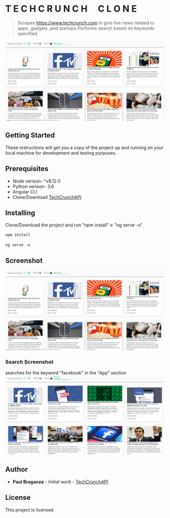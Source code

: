 # T E C H C R U N C H&nbsp;&nbsp;&nbsp;&nbsp;&nbsp;C L O N E

> Scrapes https://www.techcrunch.com to give live news related to apps ,gadgets ,and startups.Performs search based on keywords specified

![](main.png)

## Getting Started

These instructions will get you a copy of the project up and running on your local machine for development and testing purposes.

## Prerequisites
- Node version- ^v8.12.0
- Python verison- 3.6
- Angular CLI
- Clone/Download [TechCrunchAPI](https://github.com/paulbraganza12/TechCrunchCloneAPI)



## Installing

Clone/Download the project and run "npm install"-> "ng serve -o"

```
npm install

ng serve -o
```

## Screenshot
![](main.png)

### Search Screenshot

searches for the keyword "facebook" in the "App" section 
![](search.png)

## Author

* **Paul Braganza** - *Initial work* - [TechCrunchAPI](https://github.com/paulbraganza12/techCrunchCloneAPI)

## License

This project is licensed
